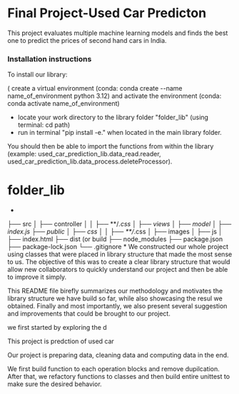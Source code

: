 # Final Project-Used Car Predicton

This project evaluates multiple machine learning models and finds the best one to predict the prices of second hand cars in India. 

### Installation instructions

To install our library:

( create a virtual environment (conda: conda create --name name_of_environment python 3.12) and activate the environment (conda: conda activate name_of_environment)
- locate your work directory to the library folder "folder_lib" (using terminal: cd path)
- run in terminal "pip install -e." when located in the main library folder.

You should then be able to import the functions from within the library (example: used_car_prediction_lib.data_read.reader, used_car_prediction_lib.data_process.deleteProcessor).


# folder_lib
*
├── src
│   ├── controller
│   │   ├── **/*.css
│   ├── views
│   ├── model
│   ├── index.js
├── public
│   ├── css
│   │   ├── **/*.css
│   ├── images
│   ├── js
│   ├── index.html
├── dist (or build
├── node_modules
├── package.json
├── package-lock.json 
└── .gitignore
*
We constructed our whole project using classes that were placed in library structure that made the most sense to us. The objective of this was to create a clear library structure that would allow new collaborators to quickly understand our project and then be able to improve it simply.

This README file birefly summarizes our methodology and motivates the library structure we have build so far, while also showcasing the resul we obtained. 
Finally and most importantly, we also present several suggestion and improvements that could be brought to our project.




we first started by exploring the d



This project is predction of used car

Our project is preparing data, cleaning data and computing data in the end.

We first build function to each operation blocks and remove dupilcation. 
After that, we refactory functions to classes 
and then build entire unittest to make sure the desired behavior.
